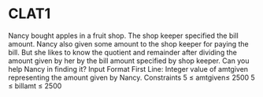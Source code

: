 # CLAT1
Nancy bought apples in a fruit shop. The shop keeper specified the bill amount. Nancy also given some amount to the shop keeper for paying the bill. But she likes to know the quotient and remainder after dividing the amount given by her by the bill amount specified by shop keeper. Can you help Nancy in finding it?  Input Format  First Line: Integer value of amtgiven representing the amount given by Nancy.  Constraints  5 ≤ amtgiven≤ 2500 5 ≤ billamt ≤ 2500
